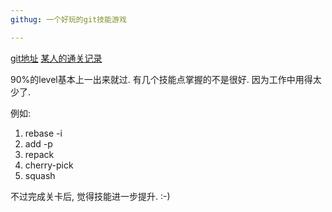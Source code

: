 ```yaml
---
githug: 一个好玩的git技能游戏

---
```



[git地址](https://github.com/Gazler/githug)
[某人的通关记录](http://www.jianshu.com/p/482b32716bbe)

90%的level基本上一出来就过.
有几个技能点掌握的不是很好.
因为工作中用得太少了.

例如:

1. rebase -i
2. add -p
3. repack
4. cherry-pick
5. squash

不过完成关卡后, 觉得技能进一步提升.
:-)

